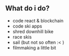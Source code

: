 ## What do i do? 

- code react & blockchain
- code ski apps 
- shred downhill bike
- race skis 
- sail (but not so often :< ) 
- filmmaking a little bit 
